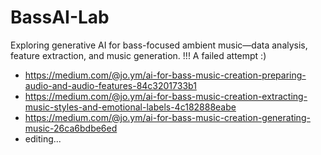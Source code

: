 # BassAI-Lab
Exploring generative AI for bass-focused ambient music—data analysis, feature extraction, and music generation.
!!! A failed attempt :)

- https://medium.com/@jo.ym/ai-for-bass-music-creation-preparing-audio-and-audio-features-84c3201733b1
- https://medium.com/@jo.ym/ai-for-bass-music-creation-extracting-music-styles-and-emotional-labels-4c182888eabe
- https://medium.com/@jo.ym/ai-for-bass-music-creation-generating-music-26ca6bdbe6ed
- editing...